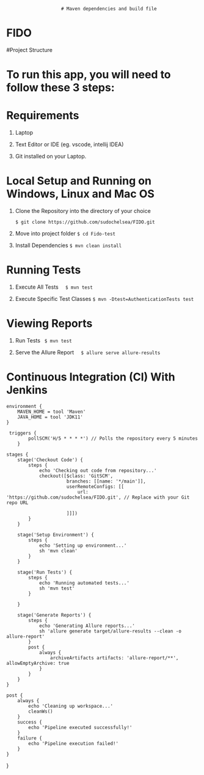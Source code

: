                         # Maven dependencies and build file

# FIDO
#Project Structure

# To run this app, you will need to follow these 3 steps:

# Requirements

1.  Laptop

2. Text Editor or IDE (eg. vscode, intellij IDEA)

3. Git installed on your Laptop.


#  Local Setup and Running on Windows, Linux and Mac OS


1. Clone the Repository into the directory of your choice

   `$ git clone https://github.com/sudochelsea/FIDO.git`

2.  Move into project folder
    `$ cd Fido-test`

3.  Install Dependencies
    `$ mvn clean install`

# Running Tests

1. Execute All Tests 
 `  $ mvn test`

2. Execute Specific Test Classes
   `$ mvn -Dtest=AuthenticationTests test`

# Viewing Reports

1. Run Tests
  ` $ mvn test`

2. Serve the Allure Report
  `  $ allure serve allure-results`

# Continuous Integration (CI) With Jenkins 


    environment {
        MAVEN_HOME = tool 'Maven'
        JAVA_HOME = tool 'JDK11'
    }

     triggers {
            pollSCM('H/5 * * * *') // Polls the repository every 5 minutes
        }

    stages {
        stage('Checkout Code') {
            steps {
                echo 'Checking out code from repository...'
                checkout([$class: 'GitSCM',
                          branches: [[name: '*/main']],
                          userRemoteConfigs: [[
                              url: 'https://github.com/sudochelsea/FIDO.git', // Replace with your Git repo URL

                          ]]])
            }
        }

        stage('Setup Environment') {
            steps {
                echo 'Setting up environment...'
                sh 'mvn clean'
            }
        }

        stage('Run Tests') {
            steps {
                echo 'Running automated tests...'
                sh 'mvn test'
            }

        }

        stage('Generate Reports') {
            steps {
                echo 'Generating Allure reports...'
                sh 'allure generate target/allure-results --clean -o allure-report'
            }
            post {
                always {
                    archiveArtifacts artifacts: 'allure-report/**', allowEmptyArchive: true
                }
            }
        }
    }

    post {
        always {
            echo 'Cleaning up workspace...'
            cleanWs()
        }
        success {
            echo 'Pipeline executed successfully!'
        }
        failure {
            echo 'Pipeline execution failed!'
        }
    }
}






